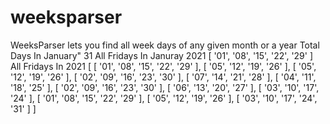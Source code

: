 # weeksparser
WeeksParser lets you find all week days of any given month or a year
Total Days In January" 31
All Fridays In Januray 2021 [ '01', '08', '15', '22', '29' ]
All Fridays In 2021 [
  [ '01', '08', '15', '22', '29' ],
  [ '05', '12', '19', '26' ],
  [ '05', '12', '19', '26' ],
  [ '02', '09', '16', '23', '30' ],
  [ '07', '14', '21', '28' ],
  [ '04', '11', '18', '25' ],
  [ '02', '09', '16', '23', '30' ],
  [ '06', '13', '20', '27' ],
  [ '03', '10', '17', '24' ],
  [ '01', '08', '15', '22', '29' ],
  [ '05', '12', '19', '26' ],
  [ '03', '10', '17', '24', '31' ]
]
